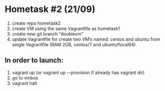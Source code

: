 # Hometask #2 (21/09)
1. create repo hometask2 
2. create VM using the same Vagrantfile as hometask1 
3. create new git branch “doublevm” 
4. update Vagrantfile for create two VM’s named: centos and ubuntu from single Vagrantfile (RAM 2GB, centos/7 and ubuntu/focal64)

## In order to  launch:
1. vagrant up (or vagrant up --provision if already has vagrant dir)
2. go to vmbox
3. vagrant halt